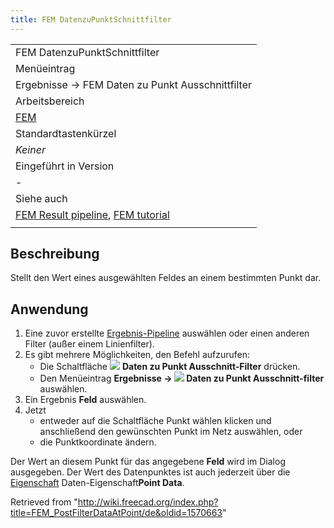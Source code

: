 ```yaml
---
title: FEM DatenzuPunktSchnittfilter
---
```

|  |
| --- |
| FEM DatenzuPunktSchnittfilter |
| Menüeintrag |
| Ergebnisse → FEM Daten zu Punkt Ausschnittfilter |
| Arbeitsbereich |
| [FEM](/FEM_Workbench/de "FEM Workbench/de") |
| Standardtastenkürzel |
| *Keiner* |
| Eingeführt in Version |
| - |
| Siehe auch |
| [FEM Result pipeline](/FEM_PostPipelineFromResult/de "FEM PostPipelineFromResult/de"), [FEM tutorial](/FEM_tutorial/de "FEM tutorial/de") |
|  |

## Beschreibung

Stellt den Wert eines ausgewählten Feldes an einem bestimmten Punkt dar.

## Anwendung

1. Eine zuvor erstellte [Ergebnis-Pipeline](/FEM_PostPipelineFromResult/de "FEM PostPipelineFromResult/de") auswählen oder einen anderen Filter (außer einem Linienfilter).
2. Es gibt mehrere Möglichkeiten, den Befehl aufzurufen:
   * Die Schaltfläche ![](/images/FEM_PostFilterDataAtPoint.svg) **Daten zu Punkt Ausschnitt-Filter** drücken.
   * Den Menüeintrag **Ergebnisse → ![](/images/FEM_PostFilterDataAtPoint.svg) Daten zu Punkt Ausschnitt-filter** auswählen.
3. Ein Ergebnis **Feld** auswählen.
4. Jetzt
   * entweder auf die Schaltfläche Punkt wählen klicken und anschließend den gewünschten Punkt im Netz auswählen, oder
   * die Punktkoordinate ändern.

Der Wert an diesem Punkt für das angegebene **Feld** wird im Dialog ausgegeben. Der Wert des Datenpunktes ist auch jederzeit über die [Eigenschaft](/Property_editor/de "Property editor/de") Daten-Eigenschaft**Point Data**.

Retrieved from "<http://wiki.freecad.org/index.php?title=FEM_PostFilterDataAtPoint/de&oldid=1570663>"